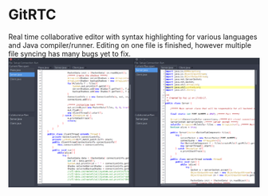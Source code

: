 # GitRTC
Real time collaborative editor with syntax highlighting for various languages and Java compiler/runner. Editing on one file is finished, however multiple file syncing has many bugs yet to fix.
![alt text](https://github.com/cynicalpillow/GitRTC/blob/master/for%20github.png)
